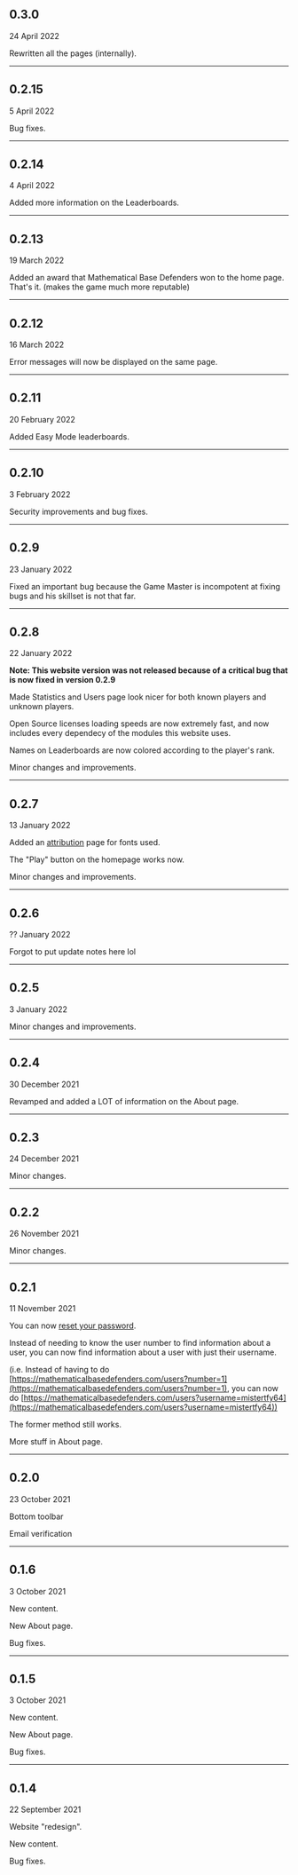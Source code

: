 ## 0.3.0
24 April 2022

Rewritten all the pages (internally).

---
## 0.2.15
5 April 2022

Bug fixes.

---
## 0.2.14
4 April 2022

Added more information on the Leaderboards.

---
## 0.2.13
19 March 2022

Added an award that Mathematical Base Defenders won to the home page. That's it. (makes the game much more reputable)

---
## 0.2.12
16 March 2022

Error messages will now be displayed on the same page.

---
## 0.2.11
20 February 2022

Added Easy Mode leaderboards.

---
## 0.2.10
3 February 2022

Security improvements and bug fixes.

---
## 0.2.9
23 January 2022

Fixed an important bug because the Game Master is incompotent at fixing bugs and his skillset is not that far.

---
## 0.2.8
22 January 2022

<strong>Note: This website version was not released because of a critical bug that is now fixed in version 0.2.9</strong>


Made Statistics and Users page look nicer for both known players and unknown players.

Open Source licenses loading speeds are now extremely fast, and now includes every dependecy of the modules this website uses.

Names on Leaderboards are now colored according to the player's rank.

Minor changes and improvements.

---
## 0.2.7
13 January 2022

Added an [attribution](https://mathematicalbasedefenders.com/attribution) page for fonts used.

The "Play" button on the homepage works now.

Minor changes and improvements.

---
## 0.2.6
?? January 2022

Forgot to put update notes here lol

---
## 0.2.5
3 January 2022

Minor changes and improvements.

---
## 0.2.4
30 December 2021

Revamped and added a LOT of information on the About page.

---
## 0.2.3
24 December 2021

Minor changes.

---
## 0.2.2
26 November 2021

Minor changes.

---
## 0.2.1
11 November 2021

You can now [reset your password](https://mathematicalbasedefenders.com/forgot-password).

Instead of needing to know the user number to find information about a user, you can now find information about a user with just their username.

(i.e. Instead of having to do
[https://mathematicalbasedefenders.com/users?number=1](https://mathematicalbasedefenders.com/users?number=1), you can now do [https://mathematicalbasedefenders.com/users?username=mistertfy64](https://mathematicalbasedefenders.com/users?username=mistertfy64))

The former method still works.

More stuff in About page.

---
## 0.2.0
23 October 2021

Bottom toolbar

Email verification

---
## 0.1.6
3 October 2021

New content.

New About page.

Bug fixes.

---
## 0.1.5
3 October 2021

New content.

New About page.

Bug fixes.

---
## 0.1.4
22 September 2021

Website "redesign".

New content.

Bug fixes.
